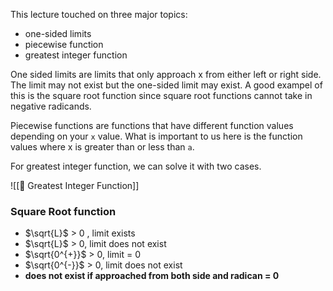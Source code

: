 This lecture touched on three major topics:
- one-sided limits
- piecewise function
- greatest integer function

One sided limits are limits that only approach x from either left or right side. The limit may not exist but the one-sided limit may exist. A good exampel of this is the square root function since square root functions cannot take in negative radicands.

Piecewise functions are functions that have different function values depending on your `x` value. What is important to us here is the function values where x is greater than or less than `a`.

For greatest integer function, we can solve it with two cases.

![[🌱 Greatest Integer Function]]

### Square Root function
- $\sqrt{L}$ > 0 , limit exists
- $\sqrt{L}$ > 0, limit does not exist
- $\sqrt{0^{+}}$ > 0, limit = 0
-  $\sqrt{0^{-}}$ > 0, limit does not exist
-  **does not exist if approached from both side and radican = 0**